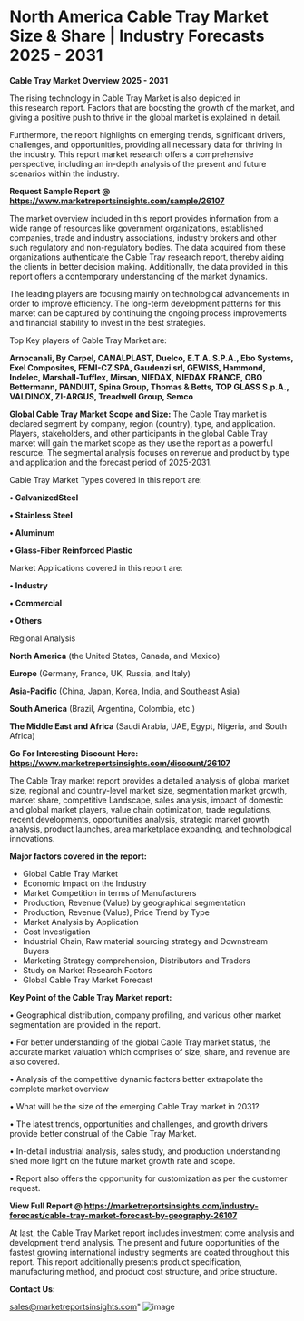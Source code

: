 # North America Cable Tray Market Size & Share | Industry Forecasts 2025 - 2031

<Strong> Cable Tray Market Overview 2025 - 2031</strong>

The rising technology in Cable Tray Market is also depicted in this research report. Factors that are boosting the growth of the market, and giving a positive push to thrive in the global market is explained in detail.

Furthermore, the report highlights on emerging trends, significant drivers, challenges, and opportunities, providing all necessary data for thriving in the industry. This report market research offers a comprehensive perspective, including an in-depth analysis of the present and future scenarios within the industry.

<strong>Request Sample Report @ <a href=https://www.marketreportsinsights.com/sample/26107>https://www.marketreportsinsights.com/sample/26107</a></strong>

The market overview included in this report provides information from a wide range of resources like government organizations, established companies, trade and industry associations, industry brokers and other such regulatory and non-regulatory bodies. The data acquired from these organizations authenticate the Cable Tray research report, thereby aiding the clients in better decision making. Additionally, the data provided in this report offers a contemporary understanding of the market dynamics.

The leading players are focusing mainly on technological advancements in order to improve efficiency. The long-term development patterns for this market can be captured by continuing the ongoing process improvements and financial stability to invest in the best strategies.

Top Key players of Cable Tray Market are:

<strong>Arnocanali, By Carpel, CANALPLAST, Duelco, E.T.A. S.P.A., Ebo Systems, Exel Composites, FEMI-CZ SPA, Gaudenzi srl, GEWISS, Hammond, Indelec, Marshall-Tufflex, Mirsan, NIEDAX, NIEDAX FRANCE, OBO Bettermann, PANDUIT, Spina Group, Thomas & Betts, TOP GLASS S.p.A., VALDINOX, ZI-ARGUS, Treadwell Group, Semco</strong>

<strong><b>Global Cable Tray Market Scope and Size:</b></strong>
The Cable Tray market is declared segment by company, region (country), type, and application. Players, stakeholders, and other participants in the global Cable Tray market will gain the market scope as they use the report as a powerful resource. The segmental analysis focuses on revenue and product by type and application and the forecast period of 2025-2031.

Cable Tray Market Types covered in this report are:

<strong>• GalvanizedSteel

• Stainless Steel

• Aluminum

• Glass-Fiber Reinforced Plastic</strong>

Market Applications covered in this report are:

<strong>• Industry

• Commercial

• Others</strong> 

Regional Analysis

<strong>North America</strong> (the United States, Canada, and Mexico)

<strong>Europe</strong> (Germany, France, UK, Russia, and Italy)

<strong>Asia-Pacific</strong> (China, Japan, Korea, India, and Southeast Asia)

<strong>South America</strong> (Brazil, Argentina, Colombia, etc.)

<strong>The Middle East and Africa</strong> (Saudi Arabia, UAE, Egypt, Nigeria, and South Africa)

<strong>Go For Interesting Discount Here: <a href=https://www.marketreportsinsights.com/discount/26107>https://www.marketreportsinsights.com/discount/26107</a></strong>

The Cable Tray market report provides a detailed analysis of global market size, regional and country-level market size, segmentation market growth, market share, competitive Landscape, sales analysis, impact of domestic and global market players, value chain optimization, trade regulations, recent developments, opportunities analysis, strategic market growth analysis, product launches, area marketplace expanding, and technological innovations.

<strong><b>Major factors covered in the report:</b></strong>
<ul>
  <li>Global Cable Tray Market </li>
  <li>Economic Impact on the Industry</li>
  <li>Market Competition in terms of Manufacturers</li>
  <li>Production, Revenue (Value) by geographical segmentation</li>
  <li>Production, Revenue (Value), Price Trend by Type</li>
  <li>Market Analysis by Application</li>
  <li>Cost Investigation</li>
  <li>Industrial Chain, Raw material sourcing strategy and Downstream Buyers</li>
  <li>Marketing Strategy comprehension, Distributors and Traders</li>
  <li>Study on Market Research Factors</li>
  <li>Global Cable Tray Market Forecast</li>
</ul>

<strong><b>Key Point of the Cable Tray Market report:</b></strong>

• Geographical distribution, company profiling, and various other market segmentation are provided in the report.

• For better understanding of the global Cable Tray market status, the accurate market valuation which comprises of size, share, and revenue are also covered.

• Analysis of the competitive dynamic factors better extrapolate the complete market overview

• What will be the size of the emerging Cable Tray market in 2031?

• The latest trends, opportunities and challenges, and growth drivers provide better construal of the Cable Tray Market.

• In-detail industrial analysis, sales study, and production understanding shed more light on the future market growth rate and scope.

• Report also offers the opportunity for customization as per the customer request.

<strong><b>View Full Report @ <a href=https://marketreportsinsights.com/industry-forecast/cable-tray-market-forecast-by-geography-26107>https://marketreportsinsights.com/industry-forecast/cable-tray-market-forecast-by-geography-26107</a></b></strong>


At last, the Cable Tray Market report includes investment come analysis and development trend analysis. The present and future opportunities of the fastest growing international industry segments are coated throughout this report. This report additionally presents product specification, manufacturing method, and product cost structure, and price structure.

<strong>Contact Us:</strong>

sales@marketreportsinsights.com"
![image](https://github.com/user-attachments/assets/71cc28ab-1825-4120-89ba-2c65c665c416)
